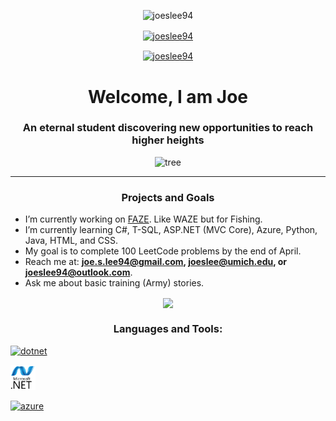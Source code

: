 <p align="center">  <img src=https://komarev.com/ghpvc/?username=joeslee94-flat-square alt="joeslee94" /> </p>
  
<p align="center">   <a href="https://linkedin.com/in/joeslee94" target="blank"><img align="center" src="https://img.shields.io/badge/-LinkedIn-blue?style=flat&logo=Linkedin&logoColor=white" alt="joeslee94"/></a> </p>
  
<p align="center">   <a href="https://leetcode.com/joeslee94/" target="blank"><img align="center" src="https://img.shields.io/badge/-LeetCode-orange?style=flat&logo=LeetCode&logoColor=black" alt="joeslee94"/></a> </p>

<h1 align="center">Welcome, I am Joe</h1>
<h3 align="center">An eternal student discovering new opportunities to reach higher heights</h3>

<p align="center"> <img src="https://bloomreviewsblog.files.wordpress.com/2016/12/laputa.jpg" alt="tree" width="1920" height="500"/>

<hr>

<h3 align="center">Projects and Goals</h3>

- I’m currently working on [FAZE](https://github.com/joeslee94/faze). Like WAZE but for Fishing.
- I’m currently learning C#, T-SQL, ASP.NET (MVC Core), Azure, Python, Java, HTML, and CSS.
- My goal is to complete 100 LeetCode problems by the end of April.
- Reach me at: **joe.s.lee94@gmail.com, joeslee@umich.edu, or joeslee94@outlook.com**.
- Ask me about basic training (Army) stories.

<p align = "center"><img width="60%" align="center" src="https://github-readme-stats.vercel.app/api?username=joeslee94&show_icons=true&theme=radical)"/></p>

<h3 align="center">Languages and Tools:</h3>

<p align="left"> 
  <a href="https://docs.microsoft.com/en-us/dotnet/csharp/" target="_blank"> <img src="https://seeklogo.com/images/C/c-sharp-c-logo-02F17714BA-seeklogo.com.png" alt="dotnet" width="40" height="40"/> </a>

  <a href="https://dotnet.microsoft.com/" target="_blank"> <img src="https://raw.githubusercontent.com/devicons/devicon/master/icons/dot-net/dot-net-original-wordmark.svg" alt="dotnet" width="40" height="40"/> </a>
   
  <a href="https://azure.microsoft.com/en-in/" target="_blank"> <img src="https://www.vectorlogo.zone/logos/microsoft_azure/microsoft_azure-icon.svg" alt="azure" width="40" height="40"/> </a>
</p>
